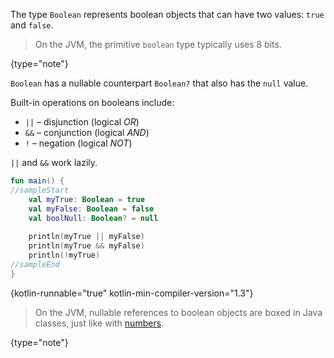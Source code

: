 [//]: # (title: Booleans)

The type `Boolean` represents boolean objects that can have two values: `true` and `false`. 

> On the JVM, the primitive `boolean` type typically uses 8 bits.
>
{type="note"}

`Boolean` has a nullable counterpart `Boolean?` that also has the `null` value.

Built-in operations on booleans include:

* `||` – disjunction (logical _OR_)
* `&&` – conjunction (logical _AND_)
* `!` – negation (logical _NOT_)

`||` and `&&` work lazily.

```kotlin
fun main() {
//sampleStart
    val myTrue: Boolean = true
    val myFalse: Boolean = false
    val boolNull: Boolean? = null
    
    println(myTrue || myFalse)
    println(myTrue && myFalse)
    println(!myTrue)
//sampleEnd
}
```
{kotlin-runnable="true" kotlin-min-compiler-version="1.3"}

> On the JVM, nullable references to boolean objects are boxed in Java classes, just like with [numbers](numbers.md#numbers-representation-on-the-jvm).
>
{type="note"}